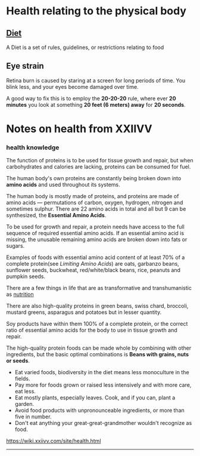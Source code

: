 # Health relating to the physical body

## [Diet](Diet.md)
A Diet is a set of rules, guidelines, or restrictions relating to food

## Eye strain
Retina burn is caused by staring at a screen for long periods of time. You blink less, and your eyes become damaged over time.

A good way to fix this is to employ the **20-20-20** rule, where ever **20 minutes** you look at something **20 feet (6 meters) away** for **20 seconds**.

# Notes on health from XXIIVV
### health knowledge
The function of proteins is to be used for tissue growth and repair, but when carbohydrates and calories are lacking, proteins can be consumed for fuel.

The human body's own proteins are constantly being broken down into **amino acids** and used throughout its systems.

The human body is mostly made of proteins, and proteins are made of amino acids — permutations of carbon, oxygen, hydrogen, nitrogen and sometimes sulphur. There are 22 amino acids in total and all but 9 can be synthesized, the **Essential Amino Acids**.

To be used for growth and repair, a protein needs have access to the full sequence of required essential amino acids. If an essential amino acid is missing, the unusable remaining amino acids are broken down into fats or sugars.

Examples of foods with essential amino acid content of at least 70% of a complete protein(see _Limiting Amino Acids_) are oats, garbanzo beans, sunflower seeds, buckwheat, red/white/black beans, rice, peanuts and pumpkin seeds.

There are a few things in life that are as transformative and transhumanistic as [nutrition](https://wiki.xxiivv.com/site/nutrition.html)

There are also high-quality proteins in green beans, swiss chard, broccoli, mustard greens, asparagus and potatoes but in lesser quantity.

Soy products have within them 100% of a complete protein, or the correct ratio of essential amino acids for the body to use in tissue growth and repair.

The high-quality protein foods can be made whole by combining with other ingredients, but the basic optimal combinations is **Beans with grains, nuts or seeds**.

-   Eat varied foods, biodiversity in the diet means less monoculture in the fields.
-   Pay more for foods grown or raised less intensively and with more care, eat less.
-   Eat mostly plants, especially leaves. Cook, and if you can, plant a garden.
-   Avoid food products with unpronounceable ingredients, or more than five in number.
-   Don't eat anything your great-great-grandmother wouldn't recognize as food.

https://wiki.xxiivv.com/site/health.html

***


